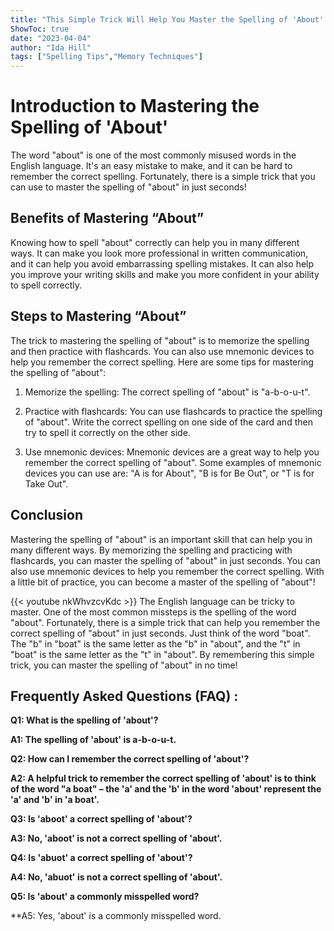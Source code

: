 ```yaml
---
title: "This Simple Trick Will Help You Master the Spelling of 'About' in Just Seconds!"
ShowToc: true 
date: "2023-04-04"
author: "Ida Hill" 
tags: ["Spelling Tips","Memory Techniques"]
---
```

# Introduction to Mastering the Spelling of 'About'

The word "about" is one of the most commonly misused words in the English language. It's an easy mistake to make, and it can be hard to remember the correct spelling. Fortunately, there is a simple trick that you can use to master the spelling of "about" in just seconds!

## Benefits of Mastering “About”

Knowing how to spell "about" correctly can help you in many different ways. It can make you look more professional in written communication, and it can help you avoid embarrassing spelling mistakes. It can also help you improve your writing skills and make you more confident in your ability to spell correctly.

## Steps to Mastering “About”

The trick to mastering the spelling of "about" is to memorize the spelling and then practice with flashcards. You can also use mnemonic devices to help you remember the correct spelling. Here are some tips for mastering the spelling of "about":

1. Memorize the spelling: The correct spelling of "about" is "a-b-o-u-t".

2. Practice with flashcards: You can use flashcards to practice the spelling of "about". Write the correct spelling on one side of the card and then try to spell it correctly on the other side.

3. Use mnemonic devices: Mnemonic devices are a great way to help you remember the correct spelling of "about". Some examples of mnemonic devices you can use are: "A is for About", "B is for Be Out", or "T is for Take Out".

## Conclusion

Mastering the spelling of "about" is an important skill that can help you in many different ways. By memorizing the spelling and practicing with flashcards, you can master the spelling of "about" in just seconds. You can also use mnemonic devices to help you remember the correct spelling. With a little bit of practice, you can become a master of the spelling of "about"!

{{< youtube nkWhvzcvKdc >}} 
The English language can be tricky to master. One of the most common missteps is the spelling of the word "about". Fortunately, there is a simple trick that can help you remember the correct spelling of "about" in just seconds. Just think of the word "boat". The "b" in "boat" is the same letter as the "b" in "about", and the "t" in "boat" is the same letter as the "t" in "about". By remembering this simple trick, you can master the spelling of "about" in no time!

## Frequently Asked Questions (FAQ) :
**Q1: What is the spelling of 'about'?**

**A1: The spelling of 'about' is a-b-o-u-t.**

**Q2: How can I remember the correct spelling of 'about'?**

**A2: A helpful trick to remember the correct spelling of 'about' is to think of the word "a boat" – the 'a' and the 'b' in the word 'about' represent the 'a' and 'b' in 'a boat'.**

**Q3: Is 'aboot' a correct spelling of 'about'?**

**A3: No, 'aboot' is not a correct spelling of 'about'.**

**Q4: Is 'abuot' a correct spelling of 'about'?**

**A4: No, 'abuot' is not a correct spelling of 'about'.**

**Q5: Is 'about' a commonly misspelled word?**

**A5: Yes, 'about' is a commonly misspelled word.





